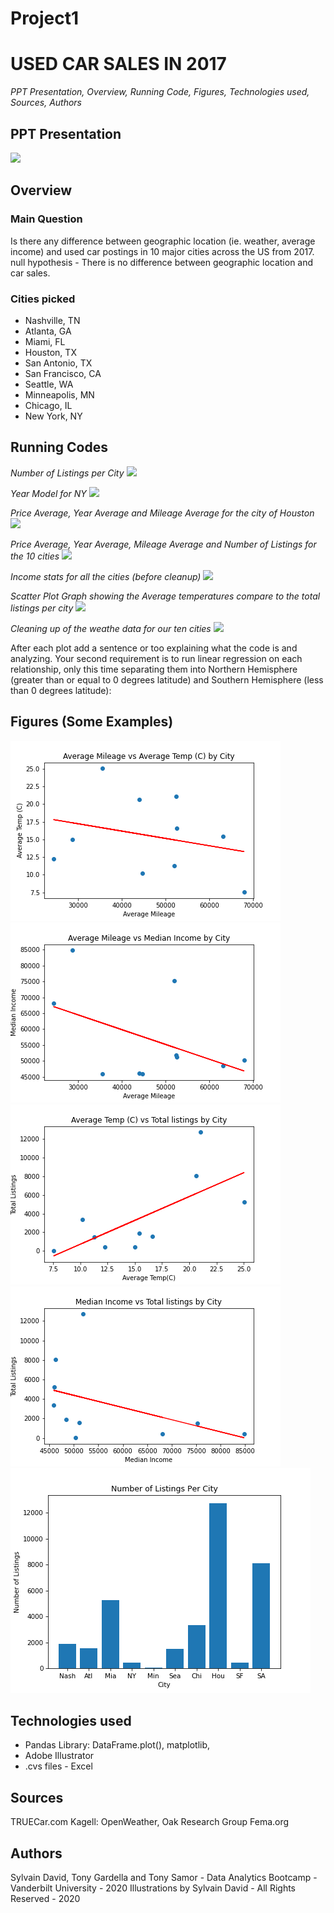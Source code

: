 # Project1 
# USED CAR SALES IN 2017
*PPT Presentation,*
*Overview,*
*Running Code,*
*Figures,*
*Technologies used,*
*Sources,*
*Authors*

## PPT Presentation ##
![](Assets/9CC7B0Q5gG.gif)

## Overview ##
### Main Question ###
Is there any difference between geographic location (ie. weather, average income) and used car postings in 10 major cities across the US from 2017.
null hypothesis - There is no difference between geographic location and car sales.

### Cities picked ###
* Nashville, TN
* Atlanta, GA
* Miami, FL
* Houston, TX
* San Antonio, TX
* San Francisco, CA
* Seattle, WA
* Minneapolis, MN
* Chicago, IL
* New York, NY

## Running Codes ##
*Number of Listings per City*
![](Assets/coding%201.png)

*Year Model for NY*
![](Assets/coding%202.png)

*Price Average, Year Average and Mileage Average for the city of Houston*
![](Assets/coding%203.png)

*Price Average, Year Average, Mileage Average and Number of Listings for the 10 cities*
![](Assets/coding%204.png)

*Income stats for all the cities (before cleanup)*
![](Assets/coding%205.png)

*Scatter Plot Graph showing the Average temperatures compare to the total listings per city*
![](Assets/coding%206.png)

*Cleaning up of the weathe data for our ten cities*
![](Assets/coding%207.png)

After each plot add a sentence or too explaining what the code is and analyzing.
Your second requirement is to run linear regression on each relationship, only this time separating them into Northern Hemisphere (greater than or equal to 0 degrees latitude) and Southern Hemisphere (less than 0 degrees latitude):

## Figures (Some Examples) ##
![](data/Figures/Average%20Mileage%20vs%20Average%20Temp%20(C)%20by%20City.png)
![](data/Figures/Average%20Mileage%20vs%20Median%20Income%20by%20City.png)
![](data/Figures/Average%20Temp%20(C)%20vs%20Total%20listings%20by%20City.png)
![](data/Figures/Median%20Income%20vs%20Total%20listings%20by%20City.png)
![](data/Figures/listings%20per%20city.png)

## Technologies used ##
* Pandas Library: DataFrame.plot(), matplotlib, 
* Adobe Illustrator
* .cvs files - Excel

## Sources ##
TRUECar.com
Kagell: OpenWeather, Oak Research Group
Fema.org
  
## Authors ##
Sylvain David, Tony Gardella and Tony Samor - Data Analytics Bootcamp - Vanderbilt University - 2020
Illustrations by Sylvain David - All Rights Reserved - 2020